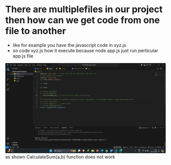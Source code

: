# There are multiplefiles in our project then how can we get code from one file to another 
- like for example you have the javascript code in xyz.js
- so code xyz.js how it execute because node app.js just run perticular app.js file

![alt text](image.png)  
as shown CalculateSum(a,b) function does not work